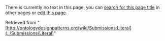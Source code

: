 There is currently no text in this page, you can [search for this page title](http://ontologydesignpatterns.org/wiki/Special:Search/Literal "Special:Search/Literal") in other pages or [edit this page](http://ontologydesignpatterns.org/wiki/index.php?title=Submissions:Literal&action=edit "http://ontologydesignpatterns.org/wiki/index.php?title=Submissions:Literal&action=edit").






Retrieved from "[http://ontologydesignpatterns.org/wiki/Submissions:Literal](../Submissions/Literal)"